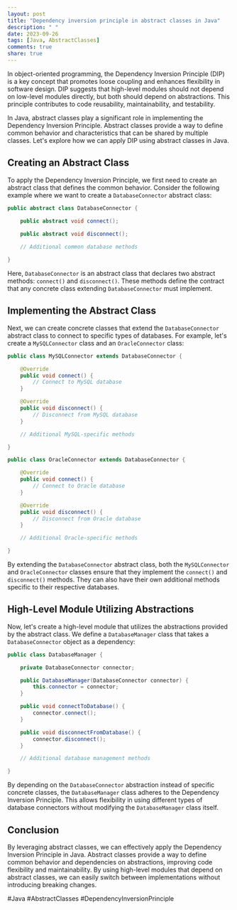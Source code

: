 ```yaml
---
layout: post
title: "Dependency inversion principle in abstract classes in Java"
description: " "
date: 2023-09-26
tags: [Java, AbstractClasses]
comments: true
share: true
---
```


In object-oriented programming, the Dependency Inversion Principle (DIP) is a key concept that promotes loose coupling and enhances flexibility in software design. DIP suggests that high-level modules should not depend on low-level modules directly, but both should depend on abstractions. This principle contributes to code reusability, maintainability, and testability.

In Java, abstract classes play a significant role in implementing the Dependency Inversion Principle. Abstract classes provide a way to define common behavior and characteristics that can be shared by multiple classes. Let's explore how we can apply DIP using abstract classes in Java.

## Creating an Abstract Class

To apply the Dependency Inversion Principle, we first need to create an abstract class that defines the common behavior. Consider the following example where we want to create a `DatabaseConnector` abstract class:

```java
public abstract class DatabaseConnector {

    public abstract void connect();
    
    public abstract void disconnect();

    // Additional common database methods

}
```

Here, `DatabaseConnector` is an abstract class that declares two abstract methods: `connect()` and `disconnect()`. These methods define the contract that any concrete class extending `DatabaseConnector` must implement.

## Implementing the Abstract Class

Next, we can create concrete classes that extend the `DatabaseConnector` abstract class to connect to specific types of databases. For example, let's create a `MySQLConnector` class and an `OracleConnector` class:

```java
public class MySQLConnector extends DatabaseConnector {

    @Override
    public void connect() {
        // Connect to MySQL database
    }

    @Override
    public void disconnect() {
        // Disconnect from MySQL database
    }

    // Additional MySQL-specific methods

}

public class OracleConnector extends DatabaseConnector {

    @Override
    public void connect() {
        // Connect to Oracle database
    }

    @Override
    public void disconnect() {
        // Disconnect from Oracle database
    }

    // Additional Oracle-specific methods

}
```

By extending the `DatabaseConnector` abstract class, both the `MySQLConnector` and `OracleConnector` classes ensure that they implement the `connect()` and `disconnect()` methods. They can also have their own additional methods specific to their respective databases.

## High-Level Module Utilizing Abstractions

Now, let's create a high-level module that utilizes the abstractions provided by the abstract class. We define a `DatabaseManager` class that takes a `DatabaseConnector` object as a dependency:

```java
public class DatabaseManager {

    private DatabaseConnector connector;

    public DatabaseManager(DatabaseConnector connector) {
        this.connector = connector;
    }

    public void connectToDatabase() {
        connector.connect();
    }

    public void disconnectFromDatabase() {
        connector.disconnect();
    }

    // Additional database management methods

}
```

By depending on the `DatabaseConnector` abstraction instead of specific concrete classes, the `DatabaseManager` class adheres to the Dependency Inversion Principle. This allows flexibility in using different types of database connectors without modifying the `DatabaseManager` class itself.

## Conclusion

By leveraging abstract classes, we can effectively apply the Dependency Inversion Principle in Java. Abstract classes provide a way to define common behavior and dependencies on abstractions, improving code flexibility and maintainability. By using high-level modules that depend on abstract classes, we can easily switch between implementations without introducing breaking changes.

#Java #AbstractClasses #DependencyInversionPrinciple